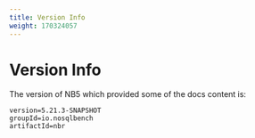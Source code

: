 ```yaml
---
title: Version Info
weight: 170324057
---
```

# Version Info

The version of NB5 which provided some of the docs content is:

```
version=5.21.3-SNAPSHOT
groupId=io.nosqlbench
artifactId=nbr
```
